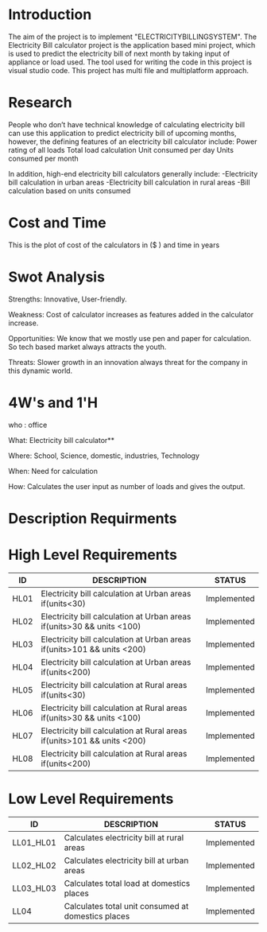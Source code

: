 # Introduction
The aim of the project is to implement "ELECTRICITYBILLINGSYSTEM". The Electricity Bill calculator project is the application based mini project, which is used to predict the electricity bill of next month by taking input of appliance or load used. The tool used for writing the code in this project is visual studio code. This project has multi file and multiplatform approach.

# Research
People who don’t have technical knowledge of calculating electricity bill can use this application to predict electricity bill of upcoming months, however, the defining features of an electricity bill calculator include:
Power rating of all loads
Total load calculation
Unit consumed per day
Units consumed per month

In addition, high-end electricity bill calculators generally include:
-Electricity bill calculation in urban areas
-Electricity bill calculation in rural areas
-Bill calculation based on units consumed

# Cost and Time
This is the plot of cost of the calculators in ($ ) and time in years

# Swot Analysis
Strengths: Innovative, User-friendly.

Weakness: Cost of calculator increases as features added in the calculator increase.

Opportunities: We know that we mostly use pen and paper for calculation. So tech based market always attracts the youth.

Threats: Slower growth in an innovation always threat for the company in this dynamic world.

# 4W's and 1'H
who : office

What: Electricity bill calculator**

Where: School, Science, domestic, industries, Technology

When: Need for calculation

How: Calculates the user input as number of loads and gives the output.

# Description Requirments

# High Level Requirements
|**ID**	|**DESCRIPTION**|**STATUS**|
|----|-----|------|
|HL01|	Electricity bill calculation at Urban areas if(units<30)|                 Implemented
|HL02|	Electricity bill calculation at Urban areas if(units>30 && units <100)|   Implemented
|HL03|	Electricity bill calculation at Urban areas if(units>101 && units <200)|	Implemented
|HL04|	Electricity bill calculation at Urban areas if(units<200)|	              Implemented
|HL05|	Electricity bill calculation at Rural areas if(units<30)|	                Implemented
|HL06|	Electricity bill calculation at Rural areas if(units>30 && units <100)|	  Implemented
|HL07|	Electricity bill calculation at Rural areas if(units>101 && units <200)|	Implemented
|HL08|	Electricity bill calculation at Rural areas if(units<200)|	              Implemented

# Low Level Requirements
|**ID**|**DESCRIPTION**|**STATUS**|   
|----|----|----|
|LL01_HL01|	Calculates electricity bill at rural areas|	            Implemented
|LL02_HL02|	Calculates electricity bill at urban areas|            	Implemented
|LL03_HL03|	Calculates total load at domestics places|	            Implemented
|LL04|	    Calculates total unit consumed at domestics places|     Implemented


